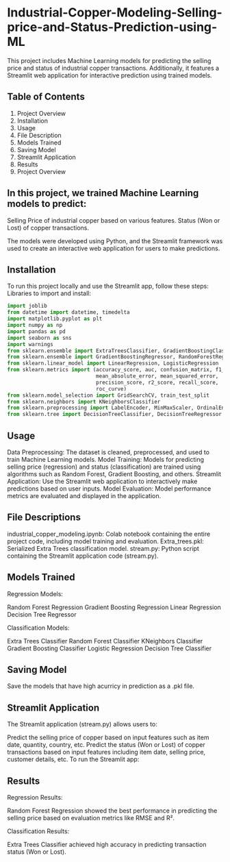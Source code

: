 # Industrial-Copper-Modeling-Selling-price-and-Status-Prediction-using-ML
This project includes Machine Learning models for predicting the selling price and status of industrial copper transactions. Additionally, it features a Streamlit web application for interactive prediction using trained models.

## Table of Contents
1. Project Overview
2. Installation
3. Usage
4. File Description
5. Models Trained
6. Saving Model
7. Streamlit Application
8. Results
9. Project Overview

## In this project, we trained Machine Learning models to predict:

Selling Price of industrial copper based on various features.
Status (Won or Lost) of copper transactions.

The models were developed using Python, and the Streamlit framework was used to create an interactive web application for users to make predictions.

## Installation
To run this project locally and use the Streamlit app, follow these steps:
Libraries to import and install:

```python
import joblib
from datetime import datetime, timedelta
import matplotlib.pyplot as plt
import numpy as np
import pandas as pd
import seaborn as sns
import warnings
from sklearn.ensemble import ExtraTreesClassifier, GradientBoostingClassifier, RandomForestClassifier
from sklearn.ensemble import GradientBoostingRegressor, RandomForestRegressor
from sklearn.linear_model import LinearRegression, LogisticRegression
from sklearn.metrics import (accuracy_score, auc, confusion_matrix, f1_score,
                             mean_absolute_error, mean_squared_error,
                             precision_score, r2_score, recall_score,
                             roc_curve)
from sklearn.model_selection import GridSearchCV, train_test_split
from sklearn.neighbors import KNeighborsClassifier
from sklearn.preprocessing import LabelEncoder, MinMaxScaler, OrdinalEncoder, StandardScaler
from sklearn.tree import DecisionTreeClassifier, DecisionTreeRegressor
```


## Usage
Data Preprocessing: The dataset is cleaned, preprocessed, and used to train Machine Learning models.
Model Training: Models for predicting selling price (regression) and status (classification) are trained using algorithms such as Random Forest, Gradient Boosting, and others.
Streamlit Application: Use the Streamlit web application to interactively make predictions based on user inputs.
Model Evaluation: Model performance metrics are evaluated and displayed in the application.

## File Descriptions
industrial_copper_modeling.ipynb: Colab notebook containing the entire project code, including model training and evaluation.
Extra_trees.pkl: Serialized Extra Trees classification model.
stream.py: Python script containing the Streamlit application code (stream.py).

## Models Trained

Regression Models:

Random Forest Regression
Gradient Boosting Regression
Linear Regression
Decision Tree Regressor

Classification Models:

Extra Trees Classifier
Random Forest Classifier
KNeighbors Classifier
Gradient Boosting Classifier
Logistic Regression
Decision Tree Classifier

## Saving Model

Save the models that have high acurricy in prediction as a .pkl file. 

## Streamlit Application

The Streamlit application (stream.py) allows users to:

Predict the selling price of copper based on input features such as item date, quantity, country, etc.
Predict the status (Won or Lost) of copper transactions based on input features including item date, selling price, customer details, etc.
To run the Streamlit app:

## Results

Regression Results:

Random Forest Regression showed the best performance in predicting the selling price based on evaluation metrics like RMSE and R².

Classification Results:

Extra Trees Classifier achieved high accuracy in predicting transaction status (Won or Lost).
